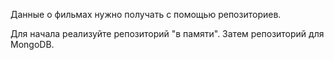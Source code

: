 Данные о фильмах нужно получать с помощью репозиториев.

Для начала реализуйте репозиторий "в памяти". Затем репозиторий для MongoDB.
